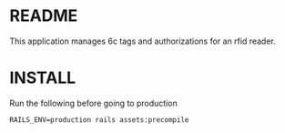 # README

This application manages 6c tags and authorizations for an rfid reader.

# INSTALL

Run the following before going to production

`RAILS_ENV=production rails assets:precompile`
